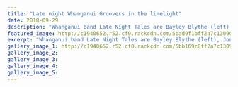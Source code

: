 ```yaml
---
title: "Late night Whanganui Groovers in the limelight"
date: 2018-09-29
description: "Whanganui band Late Night Tales are Bayley Blythe (left), Jonathan Stolk, Jack McCoubrie, Cameron Walker, James Rowe & Noah Belchambers..."
featured_image: http://c1940652.r52.cf0.rackcdn.com/5bad9f1bff2a7c1309000209/Jack-Mccoubrie-chron-25-sept-2018.jpg
excerpt: "Whanganui band Late Night Tales are Bayley Blythe (left), Jonathan Stolk, Jack McCoubrie, Cameron Walker, James Rowe & Noah Belchambers."
gallery_image_1: http://c1940652.r52.cf0.rackcdn.com/5bb169c8ff2a7c13090002d5/Rosetta-Road-Album.jpg
gallery_image_2: 
gallery_image_3: 
gallery_image_4: 
gallery_image_5: 
---
```

